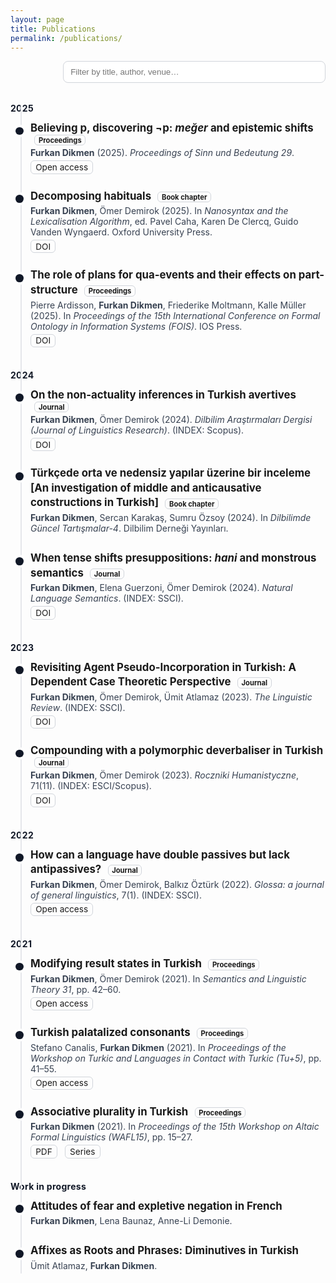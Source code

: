 ```yaml
---
layout: page
title: Publications
permalink: /publications/
---
```


<style>
.toolbar{display:flex;justify-content:flex-end;margin:.5rem 0 1.25rem}
#pub-filter{width:min(420px,100%);padding:.55rem .7rem;border:1px solid #d1d5db;border-radius:.5rem}

.pubs{position:relative;margin:1rem 0 3rem}
.pubs::before{content:"";position:absolute;left:1rem;top:.25rem;bottom:.25rem;width:2px;background:#e5e7eb}
.year{font-weight:700;margin:2rem 0 .5rem;color:#111827;letter-spacing:.02em}

.pub{position:relative;margin:0 0 1rem;padding:.25rem 0 .25rem 2rem;border-radius:.5rem}
.pub:hover{background:rgba(0,0,0,.03)}
.dot{position:absolute;left:.5rem;top:.85rem;width:.8rem;height:.8rem;border-radius:50%;background:#111827;box-shadow:0 0 0 4px #fff}

.pub h3{margin:0 0 .2rem 0;font-size:1.05rem;line-height:1.4;text-align:left}
.meta{margin:0 0 .25rem 0;color:#374151}
.links{margin:.25rem 0 0 0}
.links a{display:inline-block;margin-right:.5rem;font-size:.85rem;text-decoration:none;border:1px solid #d1d5db;padding:.1rem .45rem;border-radius:.375rem}
.badge{font-size:.7rem;border:1px solid #d1d5db;padding:.05rem .35rem;border-radius:.375rem;margin-left:.4rem}

@media (prefers-color-scheme: dark){
  #pub-filter{border-color:#4b5563;background:#0b0f14;color:#e5e7eb}
  .pubs::before{background:#374151}
  .year{color:#e5e7eb}
  .dot{background:#e5e7eb}
  .pub:hover{background:rgba(255,255,255,.04)}
  .meta{color:#cbd5e1}
  .links a,.badge{border-color:#4b5563}
}
</style>

<div class="toolbar">
  <input id="pub-filter" type="search" placeholder="Filter by title, author, venue…" aria-label="Filter publications">
</div>

<section class="pubs">
  <div class="year">2025</div>

  <article class="pub">
    <div class="dot" aria-hidden="true"></div>
    <h3>Believing p, discovering ¬p: <em>meğer</em> and epistemic shifts <span class="badge">Proceedings</span></h3>
    <p class="meta"><strong>Furkan Dikmen</strong> (2025). <em>Proceedings of Sinn und Bedeutung 29</em>.</p>
    <p class="links"><a href="https://ojs.ub.uni-konstanz.de/sub/index.php/sub/article/view/1220" target="_blank" rel="noopener noreferrer">Open access</a></p>
  </article>

  <article class="pub">
    <div class="dot" aria-hidden="true"></div>
    <h3>Decomposing habituals <span class="badge">Book chapter</span></h3>
    <p class="meta"><strong>Furkan Dikmen</strong>, Ömer Demirok (2025). In <em>Nanosyntax and the Lexicalisation Algorithm</em>, ed. Pavel Caha, Karen De Clercq, Guido Vanden Wyngaerd. Oxford University Press.</p>
    <p class="links"><a href="https://doi.org/10.1093/9780198947158.003.0004" target="_blank" rel="noopener noreferrer">DOI</a></p>
  </article>

  <article class="pub">
    <div class="dot" aria-hidden="true"></div>
    <h3>The role of plans for qua-events and their effects on part-structure <span class="badge">Proceedings</span></h3>
    <p class="meta">Pierre Ardisson, <strong>Furkan Dikmen</strong>, Friederike Moltmann, Kalle Müller (2025). In <em>Proceedings of the 15th International Conference on Formal Ontology in Information Systems (FOIS)</em>. IOS Press.</p>
    <p class="links"><a href="https://ebooks.iospress.nl/doi/10.3233/FAIA250485" target="_blank" rel="noopener noreferrer">DOI</a></p>
  </article>

  <div class="year">2024</div>

  <article class="pub">
    <div class="dot" aria-hidden="true"></div>
    <h3>On the non-actuality inferences in Turkish avertives <span class="badge">Journal</span></h3>
    <p class="meta"><strong>Furkan Dikmen</strong>, Ömer Demirok (2024). <em>Dilbilim Araştırmaları Dergisi (Journal of Linguistics Research)</em>. (INDEX: Scopus).</p>
    <p class="links"><a href="https://doi.org/10.18492/dad.1448720" target="_blank" rel="noopener noreferrer">DOI</a></p>
  </article>

  <article class="pub">
    <div class="dot" aria-hidden="true"></div>
    <h3>Türkçede orta ve nedensiz yapılar üzerine bir inceleme [An investigation of middle and anticausative constructions in Turkish] <span class="badge">Book chapter</span></h3>
    <p class="meta"><strong>Furkan Dikmen</strong>, Sercan Karakaş, Sumru Özsoy (2024). In <em>Dilbilimde Güncel Tartışmalar-4</em>. Dilbilim Derneği Yayınları.</p>
  </article>

  <article class="pub">
    <div class="dot" aria-hidden="true"></div>
    <h3>When tense shifts presuppositions: <em>hani</em> and monstrous semantics <span class="badge">Journal</span></h3>
    <p class="meta"><strong>Furkan Dikmen</strong>, Elena Guerzoni, Ömer Demirok (2024). <em>Natural Language Semantics</em>. (INDEX: SSCI).</p>
    <p class="links"><a href="https://doi.org/10.1007/s11050-023-09215-y" target="_blank" rel="noopener noreferrer">DOI</a></p>
  </article>

  <div class="year">2023</div>

  <article class="pub">
    <div class="dot" aria-hidden="true"></div>
    <h3>Revisiting Agent Pseudo-Incorporation in Turkish: A Dependent Case Theoretic Perspective <span class="badge">Journal</span></h3>
    <p class="meta"><strong>Furkan Dikmen</strong>, Ömer Demirok, Ümit Atlamaz (2023). <em>The Linguistic Review</em>. (INDEX: SSCI).</p>
    <p class="links"><a href="https://doi.org/10.1515/tlr-2023-2011" target="_blank" rel="noopener noreferrer">DOI</a></p>
  </article>

  <article class="pub">
    <div class="dot" aria-hidden="true"></div>
    <h3>Compounding with a polymorphic deverbaliser in Turkish <span class="badge">Journal</span></h3>
    <p class="meta"><strong>Furkan Dikmen</strong>, Ömer Demirok (2023). <em>Roczniki Humanistyczne</em>, 71(11). (INDEX: ESCI/Scopus).</p>
    <p class="links"><a href="https://doi.org/10.18290/rh237111-4s" target="_blank" rel="noopener noreferrer">DOI</a></p>
  </article>

  <div class="year">2022</div>

  <article class="pub">
    <div class="dot" aria-hidden="true"></div>
    <h3>How can a language have double passives but lack antipassives? <span class="badge">Journal</span></h3>
    <p class="meta"><strong>Furkan Dikmen</strong>, Ömer Demirok, Balkız Öztürk (2022). <em>Glossa: a journal of general linguistics</em>, 7(1). (INDEX: SSCI).</p>
    <p class="links"><a href="https://www.glossa-journal.org/article/id/6553/" target="_blank" rel="noopener noreferrer">Open access</a></p>
  </article>

  <div class="year">2021</div>

  <article class="pub">
    <div class="dot" aria-hidden="true"></div>
    <h3>Modifying result states in Turkish <span class="badge">Proceedings</span></h3>
    <p class="meta"><strong>Furkan Dikmen</strong>, Ömer Demirok (2021). In <em>Semantics and Linguistic Theory 31</em>, pp. 42–60.</p>
    <p class="links"><a href="https://journals.linguisticsociety.org/proceedings/index.php/SALT/article/view/31.003" target="_blank" rel="noopener noreferrer">Open access</a></p>
  </article>

  <article class="pub">
    <div class="dot" aria-hidden="true"></div>
    <h3>Turkish palatalized consonants <span class="badge">Proceedings</span></h3>
    <p class="meta">Stefano Canalis, <strong>Furkan Dikmen</strong> (2021). In <em>Proceedings of the Workshop on Turkic and Languages in Contact with Turkic (Tu+5)</em>, pp. 41–55.</p>
    <p class="links"><a href="https://journals.linguisticsociety.org/proceedings/index.php/tu/article/view/4781" target="_blank" rel="noopener noreferrer">Open access</a></p>
  </article>

  <article class="pub">
    <div class="dot" aria-hidden="true"></div>
    <h3>Associative plurality in Turkish <span class="badge">Proceedings</span></h3>
    <p class="meta"><strong>Furkan Dikmen</strong> (2021). In <em>Proceedings of the 15th Workshop on Altaic Formal Linguistics (WAFL15)</em>, pp. 15–27.</p>
    <p class="links">
      <a href="https://furkandikmen.com/assets/publications/Associative_plurality_in_Turkish.pdf" target="_blank" rel="noopener noreferrer">PDF</a>
      <a href="http://mitwpl.mit.edu/catalog/mwpl93/" target="_blank" rel="noopener noreferrer">Series</a>
    </p>
  </article>

  <div class="year">Work in progress</div>

  <article class="pub">
    <div class="dot" aria-hidden="true"></div>
    <h3>Attitudes of fear and expletive negation in French</h3>
    <p class="meta"><strong>Furkan Dikmen</strong>, Lena Baunaz, Anne-Li Demonie.</p>
  </article>

  <article class="pub">
    <div class="dot" aria-hidden="true"></div>
    <h3>Affixes as Roots and Phrases: Diminutives in Turkish</h3>
    <p class="meta">Ümit Atlamaz, <strong>Furkan Dikmen</strong>.</p>
  </article>
</section>

<script>
document.addEventListener('DOMContentLoaded', () => {
  const input = document.querySelector('#pub-filter');
  if (!input) return;
  input.addEventListener('input', e => {
    const q = e.target.value.toLowerCase();
    document.querySelectorAll('.pub').forEach(t => {
      t.style.display = t.textContent.toLowerCase().includes(q) ? '' : 'none';
    });
  });
});
</script>
